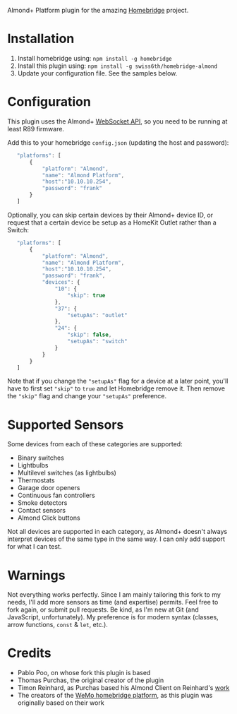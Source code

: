 Almond+ Platform plugin for the amazing [Homebridge](https://github.com/nfarina/homebridge) project.

# Installation

1. Install homebridge using: `npm install -g homebridge`
2. Install this plugin using: `npm install -g swiss6th/homebridge-almond`
3. Update your configuration file. See the samples below.

# Configuration

This plugin uses the Almond+ [WebSocket API](https://wiki.securifi.com/index.php/Websockets_Documentation#Devicelist), so you need to be running at least R89 firmware.

Add this to your homebridge `config.json` (updating the host and password):

 ```javascript
    "platforms": [
        {
            "platform": "Almond",
            "name": "Almond Platform",
            "host":"10.10.10.254",
            "password": "frank"
        }
    ]
```

Optionally, you can skip certain devices by their Almond+ device ID, or request that a certain device be setup as a HomeKit Outlet rather than a Switch:

 ```javascript
    "platforms": [
        {
            "platform": "Almond",
            "name": "Almond Platform",
            "host":"10.10.10.254",
            "password": "frank",
            "devices": {
                "10": {
                    "skip": true
                },
                "37": {
                    "setupAs": "outlet"
                },
                "24": {
                    "skip": false,
                    "setupAs": "switch"
                }
            }
        }
    ]
```

Note that if you change the `"setupAs"` flag for a device at a later point, you'll have to first set `"skip"` to `true` and let Homebridge remove it. Then remove the `"skip"` flag and change your `"setupAs"` preference.

# Supported Sensors

Some devices from each of these categories are supported:

- Binary switches
- Lightbulbs
- Multilevel switches (as lightbulbs)
- Thermostats
- Garage door openers
- Continuous fan controllers
- Smoke detectors
- Contact sensors
- Almond Click buttons

Not all devices are supported in each category, as Almond+ doesn't always interpret devices of the same type in the same way. I can only add support for what I can test.

# Warnings

Not everything works perfectly. Since I am mainly tailoring this fork to my needs, I'll add more sensors as time (and expertise) permits. Feel free to fork again, or submit pull requests. Be kind, as I'm new at Git (and JavaScript, unfortunately). My preference is for modern syntax (classes, arrow functions, `const` & `let`, etc.).

# Credits
- Pablo Poo, on whose fork this plugin is based
- Thomas Purchas, the original creator of the plugin
- Timon Reinhard, as Purchas based his Almond Client on Reinhard's [work](https://github.com/timonreinhard/wemo-client)
- The creators of the [WeMo homebridge platform](https://github.com/rudders/homebridge-platform-wemo), as this plugin was originally based on their work